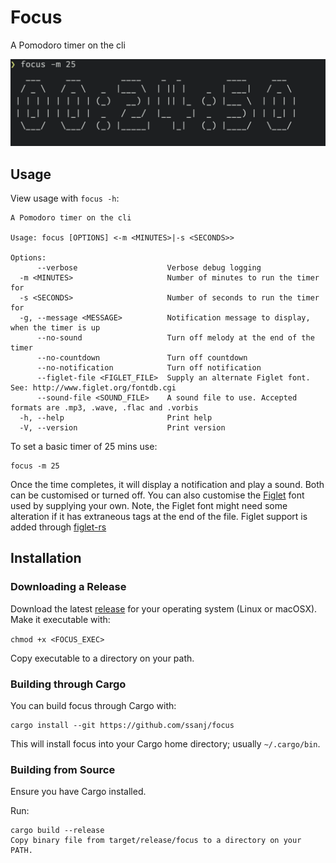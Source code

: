 # Focus

A Pomodoro timer on the cli


![Focus](focus.png)

## Usage

View usage with `focus -h`:

```
A Pomodoro timer on the cli

Usage: focus [OPTIONS] <-m <MINUTES>|-s <SECONDS>>

Options:
      --verbose                    Verbose debug logging
  -m <MINUTES>                     Number of minutes to run the timer for
  -s <SECONDS>                     Number of seconds to run the timer for
  -g, --message <MESSAGE>          Notification message to display, when the timer is up
      --no-sound                   Turn off melody at the end of the timer
      --no-countdown               Turn off countdown
      --no-notification            Turn off notification
      --figlet-file <FIGLET_FILE>  Supply an alternate Figlet font. See: http://www.figlet.org/fontdb.cgi
      --sound-file <SOUND_FILE>    A sound file to use. Accepted formats are .mp3, .wave, .flac and .vorbis
  -h, --help                       Print help
  -V, --version                    Print version
```

To set a basic timer of 25 mins use:

```
focus -m 25
```

Once the time completes, it will display a notification and play a sound. Both can be customised or turned off. You can also customise the [Figlet](http://www.figlet.org/) font used by supplying your own. Note, the Figlet font might need some alteration if it has extraneous tags at the end of the file. Figlet support is added through [figlet-rs](https://docs.rs/figlet-rs/latest/figlet_rs/)


## Installation

### Downloading a Release

Download the latest [release](https://github.com/ssanj/focus/releases) for your operating system (Linux or macOSX).
Make it executable with:

`chmod +x <FOCUS_EXEC>`

Copy executable to a directory on your path.


### Building through Cargo

You can build focus through Cargo with:

```
cargo install --git https://github.com/ssanj/focus
```

This will install focus into your Cargo home directory; usually `~/.cargo/bin`.

### Building from Source

Ensure you have Cargo installed.

Run:

```
cargo build --release
Copy binary file from target/release/focus to a directory on your PATH.
```
